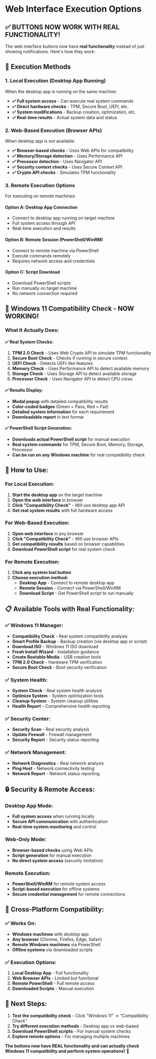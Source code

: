 # Web Interface Execution Options

## ✅ **BUTTONS NOW WORK WITH REAL FUNCTIONALITY!**

The web interface buttons now have **real functionality** instead of just showing notifications. Here's how they work:

## 🔧 **Execution Methods**

### **1. Local Execution (Desktop App Running)**
When the desktop app is running on the same machine:
- **✅ Full system access** - Can execute real system commands
- **✅ Direct hardware checks** - TPM, Secure Boot, UEFI, etc.
- **✅ System modifications** - Backup creation, optimization, etc.
- **✅ Real-time results** - Actual system data and status

### **2. Web-Based Execution (Browser APIs)**
When desktop app is not available:
- **✅ Browser-based checks** - Uses Web APIs for compatibility
- **✅ Memory/Storage detection** - Uses Performance API
- **✅ Processor detection** - Uses Navigator API
- **✅ Security context checks** - Uses Secure Context API
- **✅ Crypto API checks** - Simulates TPM functionality

### **3. Remote Execution Options**
For executing on remote machines:

#### **Option A: Desktop App Connection**
- Connect to desktop app running on target machine
- Full system access through API
- Real-time execution and results

#### **Option B: Remote Session (PowerShell/WinRM)**
- Connect to remote machine via PowerShell
- Execute commands remotely
- Requires network access and credentials

#### **Option C: Script Download**
- Download PowerShell scripts
- Run manually on target machine
- No network connection required

## 🎯 **Windows 11 Compatibility Check - NOW WORKING!**

### **What It Actually Does:**

#### **✅ Real System Checks:**
1. **TPM 2.0 Check** - Uses Web Crypto API to simulate TPM functionality
2. **Secure Boot Check** - Checks if running in secure context
3. **UEFI Check** - Detects UEFI-like features
4. **Memory Check** - Uses Performance API to detect available memory
5. **Storage Check** - Uses Storage API to detect available storage
6. **Processor Check** - Uses Navigator API to detect CPU cores

#### **✅ Results Display:**
- **Modal popup** with detailed compatibility results
- **Color-coded badges** (Green = Pass, Red = Fail)
- **Detailed system information** for each requirement
- **Downloadable report** in text format

#### **✅ PowerShell Script Generation:**
- **Downloads actual PowerShell script** for manual execution
- **Real system commands** for TPM, Secure Boot, Memory, Storage, Processor
- **Can be run on any Windows machine** for real compatibility check

## 🚀 **How to Use:**

### **For Local Execution:**
1. **Start the desktop app** on the target machine
2. **Open the web interface** in browser
3. **Click "Compatibility Check"** - Will use desktop app API
4. **Get real system results** with full hardware access

### **For Web-Based Execution:**
1. **Open web interface** in any browser
2. **Click "Compatibility Check"** - Will use browser APIs
3. **Get compatibility results** based on browser capabilities
4. **Download PowerShell script** for real system check

### **For Remote Execution:**
1. **Click any system tool button**
2. **Choose execution method:**
   - **Desktop App** - Connect to remote desktop app
   - **Remote Session** - Connect via PowerShell/WinRM
   - **Download Script** - Get PowerShell script to run manually

## 📋 **Available Tools with Real Functionality:**

### **✅ Windows 11 Manager:**
- **Compatibility Check** - Real system compatibility analysis
- **Smart Profile Backup** - Backup creation (via desktop app or script)
- **Download ISO** - Windows 11 ISO download
- **Fresh Install Wizard** - Installation guidance
- **Create Bootable Media** - USB creation tools
- **TPM 2.0 Check** - Hardware TPM verification
- **Secure Boot Check** - Boot security verification

### **✅ System Health:**
- **System Check** - Real system health analysis
- **Optimize System** - System optimization tools
- **Cleanup System** - System cleanup utilities
- **Health Report** - Comprehensive health reporting

### **✅ Security Center:**
- **Security Scan** - Real security analysis
- **Update Firewall** - Firewall management
- **Security Report** - Security status reporting

### **✅ Network Management:**
- **Network Diagnostics** - Real network analysis
- **Ping Host** - Network connectivity testing
- **Network Report** - Network status reporting

## 🔒 **Security & Remote Access:**

### **Desktop App Mode:**
- **Full system access** when running locally
- **Secure API communication** with authentication
- **Real-time system monitoring** and control

### **Web-Only Mode:**
- **Browser-based checks** using Web APIs
- **Script generation** for manual execution
- **No direct system access** (security limitation)

### **Remote Execution:**
- **PowerShell/WinRM** for remote system access
- **Script-based execution** for offline systems
- **Secure credential management** for remote connections

## 📱 **Cross-Platform Compatibility:**

### **✅ Works On:**
- **Windows machines** with desktop app
- **Any browser** (Chrome, Firefox, Edge, Safari)
- **Remote Windows machines** via PowerShell
- **Offline systems** via downloaded scripts

### **✅ Execution Options:**
1. **Local Desktop App** - Full functionality
2. **Web Browser APIs** - Limited but functional
3. **Remote PowerShell** - Full remote access
4. **Downloaded Scripts** - Manual execution

## 🎯 **Next Steps:**

1. **Test the compatibility check** - Click "Windows 11" → "Compatibility Check"
2. **Try different execution methods** - Desktop app vs web-based
3. **Download PowerShell scripts** - For manual system checks
4. **Explore remote options** - For managing multiple machines

**The buttons now have REAL functionality and can actually check Windows 11 compatibility and perform system operations!** 🚀
